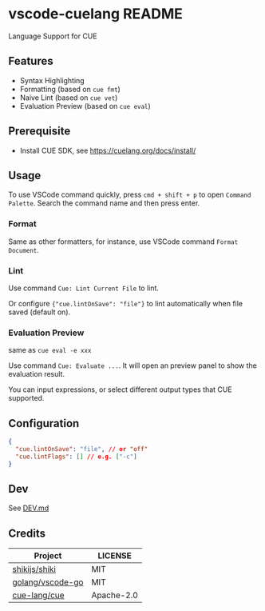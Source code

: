# vscode-cuelang README

Language Support for CUE

## Features

- Syntax Highlighting
- Formatting (based on `cue fmt`)
- Naive Lint (based on `cue vet`)
- Evaluation Preview (based on `cue eval`)

## Prerequisite

- Install CUE SDK, see https://cuelang.org/docs/install/

## Usage

To use VSCode command quickly, press `cmd + shift + p` to open `Command Palette`. Search the command name and then press enter.

### Format

Same as other formatters, for instance, use VSCode command `Format Document`.

### Lint

Use command `Cue: Lint Current File` to lint.

Or configure `{"cue.lintOnSave": "file"}` to lint automatically when file saved (default on).

### Evaluation Preview

same as `cue eval -e xxx`

Use command `Cue: Evaluate ...`. It will open an preview panel to show the evaluation result.

You can input expressions, or select different output types that CUE supported.

## Configuration

```json
{
  "cue.lintOnSave": "file", // or "off"
  "cue.lintFlags": [] // e.g. ["-c"]
}
```

## Dev

See [DEV.md](./DEV.md)

## Credits

| Project                                                  | LICENSE    |
| -------------------------------------------------------- | ---------- |
| [shikijs/shiki](https://github.com/shikijs/shiki)        | MIT        |
| [golang/vscode-go](https://github.com/golang/vscode-go/) | MIT        |
| [cue-lang/cue](https://github.com/cue-lang/cue)          | Apache-2.0 |

